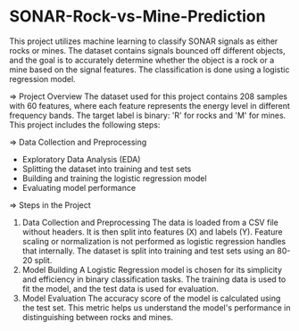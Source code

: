 # SONAR-Rock-vs-Mine-Prediction

This project utilizes machine learning to classify SONAR signals as either rocks or mines. The dataset contains signals bounced off different objects, and the goal is to accurately determine whether the object is a rock or a mine based on the signal features. The classification is done using a logistic regression model.

=> Project Overview
The dataset used for this project contains 208 samples with 60 features, where each feature represents the energy level in different frequency bands. The target label is binary: 'R' for rocks and 'M' for mines. This project includes the following steps:

=> Data Collection and Preprocessing
- Exploratory Data Analysis (EDA)
- Splitting the dataset into training and test sets
- Building and training the logistic regression model
- Evaluating model performance

=> Steps in the Project
1. Data Collection and Preprocessing
The data is loaded from a CSV file without headers. It is then split into features (X) and labels (Y).
Feature scaling or normalization is not performed as logistic regression handles that internally.
The dataset is split into training and test sets using an 80-20 split.
2. Model Building
A Logistic Regression model is chosen for its simplicity and efficiency in binary classification tasks.
The training data is used to fit the model, and the test data is used for evaluation.
3. Model Evaluation
The accuracy score of the model is calculated using the test set. This metric helps us understand the model's performance in distinguishing between rocks and mines.
